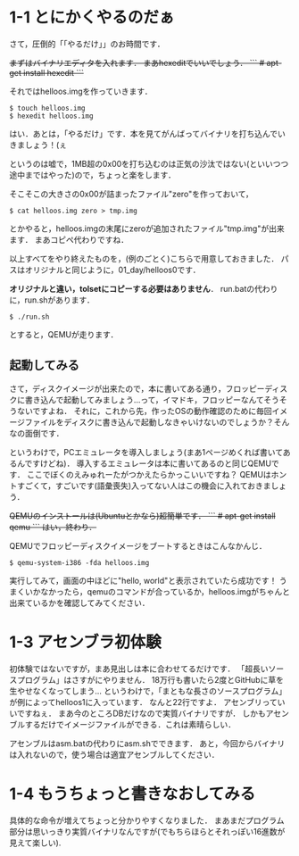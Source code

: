 # 1-1 とにかくやるのだぁ
さて，圧倒的「「やるだけ」」のお時間です．

<s>
まずはバイナリエディタを入れます．
まあhexeditでいいでしょう．
```
# apt-get install hexedit
```
</s>

それではhelloos.imgを作っていきます．

```
$ touch helloos.img
$ hexedit helloos.img
```

はい．あとは，「やるだけ」です．本を見てがんばってバイナリを打ち込んでいきましょう！(ぇ


というのは嘘で，1MB超の0x00を打ち込むのは正気の沙汰ではない(といいつつ途中まではやった)ので，ちょっと楽をします．

そこそこの大きさの0x00が詰まったファイル"zero"を作っておいて，
```
$ cat helloos.img zero > tmp.img
```
とかやると，helloos.imgの末尾にzeroが追加されたファイル"tmp.img"が出来ます．
まあコピペ代わりですね．


以上すべてをやり終えたものを，(例のごとく)こちらで用意しておきました．
パスはオリジナルと同じように，01\_day/helloos0です．

**オリジナルと違い，tolsetにコピーする必要はありません**．
run.batの代わりに，run.shがあります．
```
$ ./run.sh
```
とすると，QEMUが走ります．


## 起動してみる
さて，ディスクイメージが出来たので，本に書いてある通り，フロッピーディスクに書き込んで起動してみましょう...って，イマドキ，フロッピーなんてそうそうないですよね．
それに，これから先，作ったOSの動作確認のために毎回イメージファイルをディスクに書き込んで起動しなきゃいけないのでしょうか？そんなの面倒です．


というわけで，PCエミュレータを導入しましょう(まあ1ページめくれば書いてあるんですけどね)．
導入するエミュレータは本に書いてあるのと同じQEMUです．
ここでぼくのえみゅれーたがつかえたらかっこいいですね？
QEMUはホントすごくて，すごいです(語彙喪失)入ってない人はこの機会に入れておきましょう．


<s>
QEMUのインストールは(Ubuntuとかなら)超簡単です．
```
# apt-get install qemu
```
はい，終わり．
</s>

QEMUでフロッピーディスクイメージをブートするときはこんなかんじ．

```
$ qemu-system-i386 -fda helloos.img
```

実行してみて，画面の中ほどに"hello, world"と表示されていたら成功です！
うまくいかなかったら，qemuのコマンドが合っているか，helloos.imgがちゃんと出来ているかを確認してみてください．

# 1-3 アセンブラ初体験
初体験ではないですが，まあ見出しは本に合わせてるだけです．
「超長いソースプログラム」はさすがにやりません．
18万行も書いたら2度とGitHubに草を生やせなくなってしまう...
というわけで，「まともな長さのソースプログラム」が例によってhelloos1に入っています．
なんと22行ですよ．
アセンブリっていいですねぇ．
まあ今のところDBだけなので実質バイナリですが．
しかもアセンブルするだけでイメージファイルができる．これは素晴らしい．


アセンブルはasm.batの代わりにasm.shでできます．
あと，今回からバイナリは入れないので，使う場合は適宜アセンブルしてください．


# 1-4 もうちょっと書きなおしてみる
具体的な命令が増えてちょっと分かりやすくなりました．
まあまだプログラム部分は思いっきり実質バイナリなんですが(でもちらほらとそれっぽい16進数が見えて楽しい).

